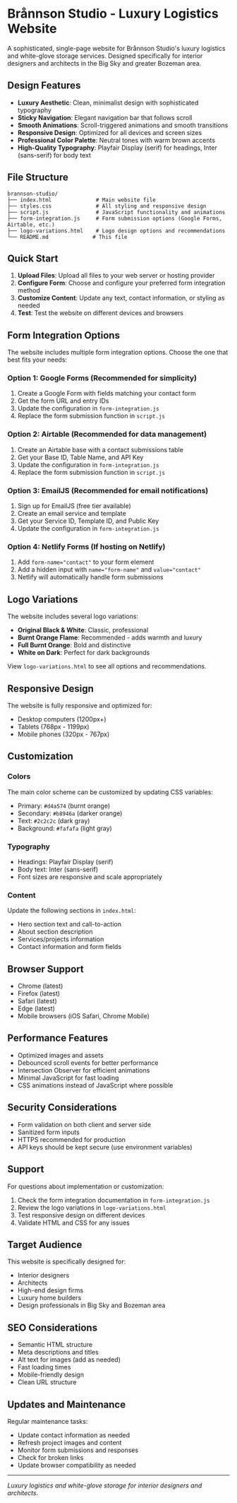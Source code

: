 # Brånnson Studio - Luxury Logistics Website

A sophisticated, single-page website for Brånnson Studio's luxury logistics and white-glove storage services. Designed specifically for interior designers and architects in the Big Sky and greater Bozeman area.

## Design Features

- **Luxury Aesthetic**: Clean, minimalist design with sophisticated typography
- **Sticky Navigation**: Elegant navigation bar that follows scroll
- **Smooth Animations**: Scroll-triggered animations and smooth transitions
- **Responsive Design**: Optimized for all devices and screen sizes
- **Professional Color Palette**: Neutral tones with warm brown accents
- **High-Quality Typography**: Playfair Display (serif) for headings, Inter (sans-serif) for body text

## File Structure

```
brannson-studio/
├── index.html              # Main website file
├── styles.css              # All styling and responsive design
├── script.js               # JavaScript functionality and animations
├── form-integration.js     # Form submission options (Google Forms, Airtable, etc.)
├── logo-variations.html    # Logo design options and recommendations
└── README.md              # This file
```

## Quick Start

1. **Upload Files**: Upload all files to your web server or hosting provider
2. **Configure Form**: Choose and configure your preferred form integration method
3. **Customize Content**: Update any text, contact information, or styling as needed
4. **Test**: Test the website on different devices and browsers

## Form Integration Options

The website includes multiple form integration options. Choose the one that best fits your needs:

### Option 1: Google Forms (Recommended for simplicity)
1. Create a Google Form with fields matching your contact form
2. Get the form URL and entry IDs
3. Update the configuration in `form-integration.js`
4. Replace the form submission function in `script.js`

### Option 2: Airtable (Recommended for data management)
1. Create an Airtable base with a contact submissions table
2. Get your Base ID, Table Name, and API Key
3. Update the configuration in `form-integration.js`
4. Replace the form submission function in `script.js`

### Option 3: EmailJS (Recommended for email notifications)
1. Sign up for EmailJS (free tier available)
2. Create an email service and template
3. Get your Service ID, Template ID, and Public Key
4. Update the configuration in `form-integration.js`

### Option 4: Netlify Forms (If hosting on Netlify)
1. Add `form-name="contact"` to your form element
2. Add a hidden input with `name="form-name"` and `value="contact"`
3. Netlify will automatically handle form submissions

## Logo Variations

The website includes several logo variations:

- **Original Black & White**: Classic, professional
- **Burnt Orange Flame**: Recommended - adds warmth and luxury
- **Full Burnt Orange**: Bold and distinctive
- **White on Dark**: Perfect for dark backgrounds

View `logo-variations.html` to see all options and recommendations.

## Responsive Design

The website is fully responsive and optimized for:
- Desktop computers (1200px+)
- Tablets (768px - 1199px)
- Mobile phones (320px - 767px)

## Customization

### Colors
The main color scheme can be customized by updating CSS variables:
- Primary: `#d4a574` (burnt orange)
- Secondary: `#b8946a` (darker orange)
- Text: `#2c2c2c` (dark gray)
- Background: `#fafafa` (light gray)

### Typography
- Headings: Playfair Display (serif)
- Body text: Inter (sans-serif)
- Font sizes are responsive and scale appropriately

### Content
Update the following sections in `index.html`:
- Hero section text and call-to-action
- About section description
- Services/projects information
- Contact information and form fields

## Browser Support

- Chrome (latest)
- Firefox (latest)
- Safari (latest)
- Edge (latest)
- Mobile browsers (iOS Safari, Chrome Mobile)

## Performance Features

- Optimized images and assets
- Debounced scroll events for better performance
- Intersection Observer for efficient animations
- Minimal JavaScript for fast loading
- CSS animations instead of JavaScript where possible

## Security Considerations

- Form validation on both client and server side
- Sanitized form inputs
- HTTPS recommended for production
- API keys should be kept secure (use environment variables)

## Support

For questions about implementation or customization:
1. Check the form integration documentation in `form-integration.js`
2. Review the logo variations in `logo-variations.html`
3. Test responsive design on different devices
4. Validate HTML and CSS for any issues

## Target Audience

This website is specifically designed for:
- Interior designers
- Architects
- High-end design firms
- Luxury home builders
- Design professionals in Big Sky and Bozeman area

## SEO Considerations

- Semantic HTML structure
- Meta descriptions and titles
- Alt text for images (add as needed)
- Fast loading times
- Mobile-friendly design
- Clean URL structure

## Updates and Maintenance

Regular maintenance tasks:
- Update contact information as needed
- Refresh project images and content
- Monitor form submissions and responses
- Check for broken links
- Update browser compatibility as needed

---


*Luxury logistics and white-glove storage for interior designers and architects.*
